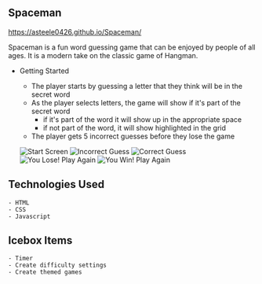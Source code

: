 ## Spaceman

https://asteele0426.github.io/Spaceman/

Spaceman is a fun word guessing game that can be enjoyed by people of all ages. It is a modern take on the classic game of Hangman.

- Getting Started
    - The player starts by guessing a letter that they think will be in the secret word
    - As the player selects letters, the game will show if it's part of the secret word
        - if it's part of the word it will show up in the appropriate space
        - if not part of the word, it will show highlighted in the grid
    - The player gets 5 incorrect guesses before they lose the game

    ![Start Screen](https://i.imgur.com/BkBQ08y.png)
    ![Incorrect Guess](https://i.imgur.com/2FWaxhy.png)
    ![Correct Guess](https://i.imgur.com/kv3jWwq.png)
    ![You Lose! Play Again](https://i.imgur.com/5S6loAe.png)
    ![You Win! Play Again](https://i.imgur.com/0ybH4TP.png)
   
## Technologies Used
    - HTML
    - CSS
    - Javascript

## Icebox Items
    - Timer
    - Create difficulty settings
    - Create themed games